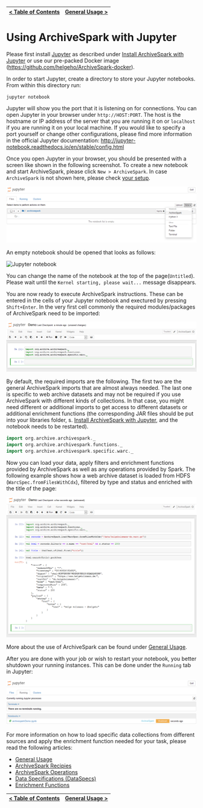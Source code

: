 [< Table of Contents](README.md) | [General Usage >](General_Usage.md)
:---|---:

# Using ArchiveSpark with Jupyter

Please first install [Jupyter](http://jupyter.org) as described under [Install ArchiveSpark with Jupyter](Installing_Jupyter.md) or use our pre-packed Docker image (https://github.com/helgeho/ArchiveSpark-docker).

In order to start Jupyter, create a directory to store your Jupyter notebooks.  
From within this directory run:
```
jupyter notebook
```

Jupyter will show you the port that it is listening on for connections. You can open Jupyter in your browser under `http://HOST:PORT`. The host is the hostname or IP address of the server that you are running it on or `localhost` if you are running it on your local machine. If you would like to specify a port yourself or change other configurations, please find more information in the official Jupyter documentation: http://jupyter-notebook.readthedocs.io/en/stable/config.html

Once you open Jupyter in your browser, you should be presented with a screen like shown in the following screenshot. To create a new notebook and start ArchiveSpark, please click `New > ArchiveSpark`. In case `ArchiveSpark` is not shown here, please check [your setup](Installing_Jupyter.md).

![Jupyter](screenshots/Jupyter.png)

An empty notebook should be opened that looks as follows:

![Jupyter notebook](screenshots/Jupyter_notebook.png)

You can change the name of the notebook at the top of the page(`Untitled`). Please wait until the `Kernel starting, please wait...` message disappears.

You are now ready to execute ArchiveSpark instructions. These can be entered in the cells of your Jupyter notebook and exectured by pressing `Shift+Enter`. In the very first cell commonly the required modules/packages of ArchiveSpark need to be imported:

![ArchiveSpark imports](screenshots/Jupyter_imports.png)

By default, the required imports are the following. The first two are the general ArchiveSpark imports that are almost always needed. The last one is specific to web archive datasets and may not be required if you use ArchiveSpark with different kinds of collections. In that case, you might need different or additional imports to get access to different datasets or additional enrichment functions (the corresponding JAR files should be put into your libraries folder, s. [Install ArchiveSpark with Jupyter](Install_Juyter.md), and the notebook needs to be restarted).
```scala
import org.archive.archivespark._
import org.archive.archivespark.functions._
import org.archive.archivespark.specific.warc._
```

Now you can load your data, apply filters and enrichment functions provided by ArchiveSpark as well as any operations provided by Spark. The following example shows how a web archive dataset is loaded from HDFS (`WarcSpec.fromFilesWithCdx`), filtered by type and status and enriched with the title of the page:

![ArchiveSpark example](screenshots/Jupyter_example.png)

More about the use of ArchiveSpark can be found under [General Usage](General_Usage.md).

After you are done with your job or wish to restart your notebook, you better shutdown your running instances. This can be done under the `Running` tab in Jupyter:

![Shutdown Jupyter notebook](screenshots/Jupyter_shutdown.png)

For more information on how to load specific data collections from different sources and apply the enrichment function needed for your task, please read the following articles:

* [General Usage](General_Usage.md)
* [ArchiveSpark Recipies](Recipes.md)
* [ArchiveSpark Operations](Operations.md)
* [Data Specifications (DataSpecs)](DataSpecs.md)
* [Enrichment Functions](EnrichFuncs.md)

[< Table of Contents](README.md) | [General Usage >](General_Usage.md)
:---|---:
